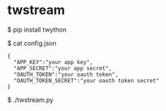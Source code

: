 # twstream

$ pip install twython

$ cat config.json

```
{
  "APP_KEY":"your app key",
  "APP_SECRET":"your app secret",
  "OAUTH_TOKEN":"your oauth token",
  "OAUTH_TOKEN_SECRET":"your oauth token secret"
}
```

$ ./twstream.py
